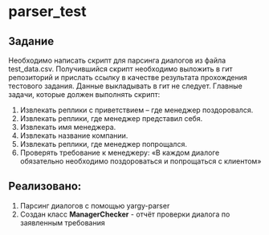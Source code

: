 # parser_test

## Задание
Необходимо написать скрипт для парсинга диалогов из файла test_data.csv. Получившийся скрипт необходимо выложить в гит репозиторий и прислать ссылку в качестве результата прохождения тестового задания. Данные выкладывать в гит не следует. Главные задачи, которые должен выполнять скрипт:

1. Извлекать реплики с приветствием – где менеджер поздоровался.
2. Извлекать реплики, где менеджер представил себя.
3. Извлекать имя менеджера.
4. Извлекать название компании.
5. Извлекать реплики, где менеджер попрощался.
6. Проверять требование к менеджеру: «В каждом диалоге обязательно необходимо поздороваться и попрощаться с клиентом»

## Реализовано:
1. Парсинг диалогов с помощью yargy-parser
2. Создан класс __ManagerChecker__ - отчёт проверки диалога по заявленным требования
